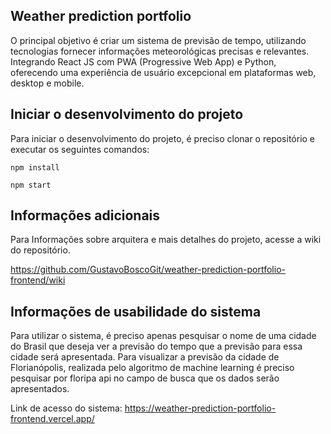 
## Weather prediction portfolio

O principal objetivo é criar um sistema de previsão de tempo, utilizando tecnologias fornecer informações meteorológicas precisas e relevantes. Integrando React JS com PWA (Progressive Web App) e Python, oferecendo uma experiência de usuário excepcional em plataformas web, desktop e mobile.

## Iniciar o desenvolvimento do projeto

Para iniciar o desenvolvimento do projeto, é preciso clonar o repositório e executar os seguintes comandos:

`npm install`

`npm start`

## Informações adicionais

Para Informações sobre arquitera e mais detalhes do projeto, acesse a wiki do repositório.

https://github.com/GustavoBoscoGit/weather-prediction-portfolio-frontend/wiki

## Informações de usabilidade do sistema

Para utilizar o sistema, é preciso apenas pesquisar o nome de uma cidade do Brasil que deseja ver a previsão do tempo que a previsão para essa cidade será apresentada.
Para visualizar a previsão da cidade de Florianópolis, realizada pelo algoritmo de machine learning é preciso pesquisar por floripa api no campo de busca que os dados serão apresentados.

Link de acesso do sistema: https://weather-prediction-portfolio-frontend.vercel.app/
